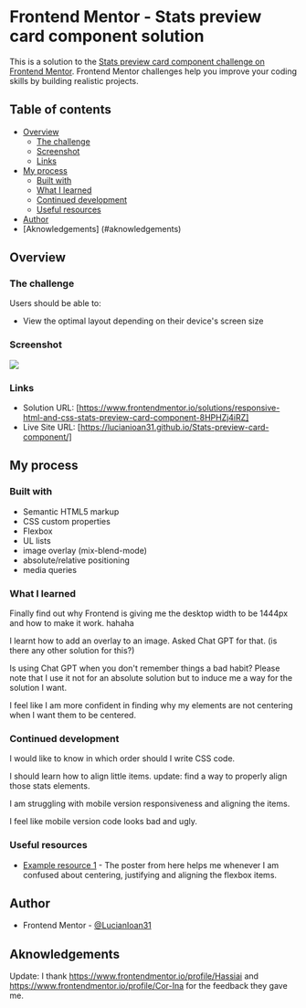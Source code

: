 # Frontend Mentor - Stats preview card component solution

This is a solution to the [Stats preview card component challenge on Frontend Mentor](https://www.frontendmentor.io/challenges/stats-preview-card-component-8JqbgoU62). Frontend Mentor challenges help you improve your coding skills by building realistic projects. 

## Table of contents

- [Overview](#overview)
  - [The challenge](#the-challenge)
  - [Screenshot](#screenshot)
  - [Links](#links)
- [My process](#my-process)
  - [Built with](#built-with)
  - [What I learned](#what-i-learned)
  - [Continued development](#continued-development)
  - [Useful resources](#useful-resources)
- [Author](#author)
- [Aknowledgements] (#aknowledgements)


## Overview

### The challenge

Users should be able to:

- View the optimal layout depending on their device's screen size

### Screenshot

![](./screenshot.jpg)


### Links

- Solution URL: [https://www.frontendmentor.io/solutions/responsive-html-and-css-stats-preview-card-component-8HPHZj4iRZ]
- Live Site URL: [https://lucianioan31.github.io/Stats-preview-card-component/]

## My process

### Built with

- Semantic HTML5 markup
- CSS custom properties
- Flexbox
- UL lists
- image overlay (mix-blend-mode)
- absolute/relative positioning
- media queries

### What I learned

Finally find out why Frontend is giving me the desktop width to be 1444px and how to make it work. hahaha

I learnt how to add an overlay to an image. Asked Chat GPT for that. (is there any other solution for this?)

Is using Chat GPT when you don't remember things a bad habit? Please note that I use it not for an absolute solution but to induce me a way for the solution I want. 

I feel like I am more confident in finding why my elements are not centering when I want them to be centered.

### Continued development

I would like to know in which order should I write CSS code.

I should learn how to align little items. update: find a way to properly align those stats elements. 

I am struggling with mobile version responsiveness and aligning the items. 

I feel like mobile version code looks bad and ugly. 

### Useful resources

- [Example resource 1](https://css-tricks.com/snippets/css/a-guide-to-flexbox/) - The poster from here helps me whenever I am confused about centering, justifying and aligning the flexbox items. 

## Author

- Frontend Mentor - [@LucianIoan31](https://www.frontendmentor.io/profile/LucianIoan31)

## Aknowledgements

Update: I thank https://www.frontendmentor.io/profile/Hassiai and https://www.frontendmentor.io/profile/Cor-Ina for the feedback they gave me. 

